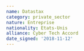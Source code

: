 ```yaml
---
name: Datastax
category: private_sector
nature: Entreprise
nationality: Etats-Unis
alliance: Cyber Tech Accord
date_signed: '2018-11-12'
---
```

    